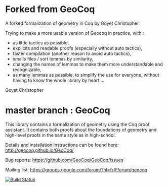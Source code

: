 # Forked from GeoCoq
A forked formalization of geometry in Coq by Goyet Christopher

Trying to make a more usable version of Geocoq in practice, with :
- as little tactics as possible,
- explicits and readable proofs (especially without auto tactics),
- faster compilation (another reason to avoid auto tactics),
- smalls files / sort lemmas by similarity,
- changing the names of lemmas to make them more understandable and recognizable,
- as many lemmas as possible, to simplify the use for everyone, 
without having to know the whole library by heart ...

Goyet Christopher

# master branch : GeoCoq

This library contains a formalization of geometry using the Coq proof assistant. It contains both proofs about the foundations of geometry and high-level proofs in the same style as in high-school.

Details and installation instructions can be found here:
http://geocoq.github.io/GeoCoq/

Bug reports:
https://github.com/GeoCoq/GeoCoq/issues

Mailing list:
https://groups.google.com/forum/?hl=fr#!forum/geocoq

[![Build Status](https://travis-ci.org/GeoCoq/GeoCoq.svg?branch=master)](https://travis-ci.org/GeoCoq/GeoCoq)
